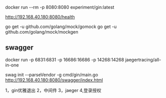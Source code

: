 

docker run --rm -p 8080:8080 experiment/gin:latest

http://192.168.40.180:8080/health


go get -u github.com/golang/mock/gomock
go get -u github.com/golang/mock/mockgen


## swagger

docker run -p 6831:6831 -p 16686:16686 -p 14268:14268 jaegertracing/all-in-one

swag init --parseVendor -g cmd/gin/main.go
http://192.168.40.180:8080/swagger/index.html



1，gin优雅退出
2，中间件
3，jaeger
4,登录授权